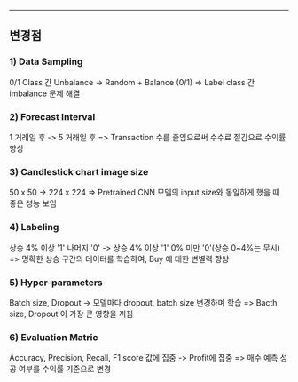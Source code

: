 ---

## 변경점
### 1) Data Sampling 
0/1 Class 간 Unbalance -> Random + Balance (0/1)
=> Label class 간 imbalance 문제 해결


### 2) Forecast Interval
1 거래일 후 -> 5 거래일 후
=> Transaction 수를 줄임으로써 수수료 절감으로 수익률 향상


### 3) Candlestick chart image size
50 x 50 -> 224 x 224
=> Pretrained CNN 모델의 input size와 동일하게 했을 때 좋은 성능 보임


### 4) Labeling
상승 4% 이상 '1' 나머지 '0' -> 상승 4% 이상 '1' 0% 미만 '0'(상승 0~4%는 무시)
=> 명확한 상승 구간의 데이터를 학습하여, Buy 에 대한 변별력 향상


### 5) Hyper-parameters
Batch size, Dropout  -> 모델마다 dropout, batch size 변경하며 학습
=> Bacth size, Dropout 이 가장 큰 영향을 끼침


### 6) Evaluation Matric
Accuracy, Precision, Recall, F1 score 값에 집중 -> Profit에 집중
=> 매수 예측 성공 여부를 수익률 기준으로 변경



